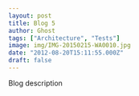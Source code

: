 ```yaml
---
layout: post
title: Blog 5
author: Ghost
tags: ["Architecture", "Tests"]
image: img/IMG-20150215-WA0010.jpg
date: "2012-08-20T15:11:55.000Z"
draft: false
---
```



Blog description
